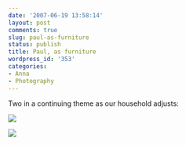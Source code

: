 ```yaml
---
date: '2007-06-19 13:58:14'
layout: post
comments: true
slug: paul-as-furniture
status: publish
title: Paul, as furniture
wordpress_id: '353'
categories:
- Anna
- Photography
---
```


Two in a continuing theme as our household adjusts:


![](http://www.phfactor.net/wp-pics/anna-cat-corner.JPG)
  

![](http://www.phfactor.net/wp-pics/anna-cat-kitchen.JPG)

